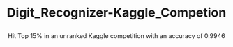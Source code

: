 #  <p align = 'center'> Digit_Recognizer-Kaggle_Competion 
<p align = 'center'> Hit Top 15% in an unranked Kaggle competition with an accuracy of 0.9946 </p>


<p align = 'center'> <src = <img width="168" alt="submission" src="https://user-images.githubusercontent.com/50252196/68026212-6103ce00-fc85-11e9-9886-67c51d40145f.png"> </p>
  
